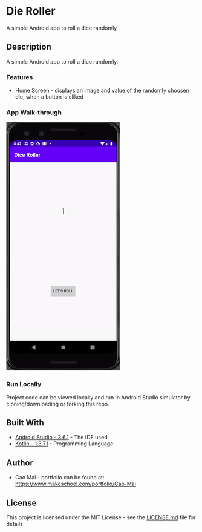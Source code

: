 # Die Roller
A simple Android app to roll a dice randomly

## Description
A simple Android app to roll a dice randomly.

### Features 
* Home Screen - displays an image and value of the randomly choosen die, when a button is cliked

### App Walk-through
![](dieRollerProjectWalk.gif)

### Run Locally

Project code can be viewed locally and run in Android Studio simulator by cloning/downloading or forking this repo.

## Built With
* [Android Studio - 3.6.1](https://developer.android.com/studio) - The IDE used
* [Kotlin - 1.3.71](https://kotlinlang.org/) - Programming Language

## Author
* Cao Mai - portfolio can be found at:
https://www.makeschool.com/portfolio/Cao-Mai

## License

This project is licensed under the MIT License - see the [LICENSE.md](LICENSE.md) file for details
